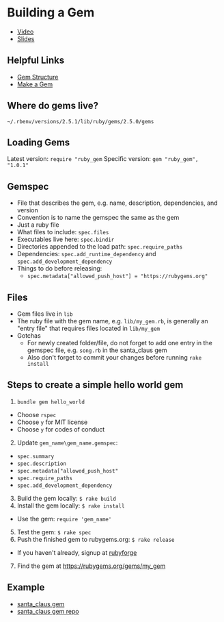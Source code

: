 # Building a Gem

- [Video](http://confreaks.tv/videos/rubyconf2018-the-anatomy-of-a-ruby-gem-going-from-zero-to-sharing-code)
- [Slides](https://speakerdeck.com/t27duck/the-anatomy-of-a-ruby-gem-going-from-zero-to-sharing-code)

## Helpful Links
- [Gem Structure](https://guides.rubygems.org/what-is-a-gem/)
- [Make a Gem](https://guides.rubygems.org/make-your-own-gem/)

## Where do gems live?

`~/.rbenv/versions/2.5.1/lib/ruby/gems/2.5.0/gems`

## Loading Gems
Latest version: `require "ruby_gem`
Specific version: `gem "ruby_gem", "1.0.1"`

## Gemspec
* File that describes the gem, e.g. name, description, dependencies, and version
* Convention is to name the gemspec the same as the gem
* Just a ruby file
* What files to include: `spec.files`
* Executables live here: `spec.bindir`
* Directories appended to the load path: `spec.require_paths`
* Dependencies: `spec.add_runtime_dependency` and `spec.add_development_dependency`
* Things to do before releasing:
  * `spec.metadata["allowed_push_host"] = "https://rubygems.org"`

## Files
* Gem files live in `lib`
* The ruby file with the gem name, e.g. `lib/my_gem.rb`, is generally an "entry file" that requires files located in `lib/my_gem`
* Gotchas
  * For newly created folder/file, do not forget to add one entry in the gemspec file, e.g. `song.rb` in the santa_claus gem
  * Also don't forget to commit your changes before running `rake install`

## Steps to create a simple hello world gem
1. `bundle gem hello_world`
  * Choose `rspec`
  * Choose `y` for MIT license
  * Choose `y` for codes of conduct
2. Update `gem_name\gem_name.gemspec`:
  * `spec.summary`
  * `spec.description`
  * `spec.metadata["allowed_push_host"`
  * `spec.require_paths`
  * `spec.add_development_dependency`
3. Build the gem locally: `$ rake build`
4. Install the gem locally: `$ rake install`
  *  Use the gem: `require 'gem_name'`
5. Test the gem: `$ rake spec`
6. Push the finished gem to rubygems.org: `$ rake release`
  * If you haven't already, signup at [rubyforge](https://rubygems.org/sign_up)
7. Find the gem at https://rubygems.org/gems/my_gem

## Example

* [santa_claus gem](https://rubygems.org/gems/santa_claus)
* [santa_claus gem repo](https://github.com/joeyplat/santa_claus)

